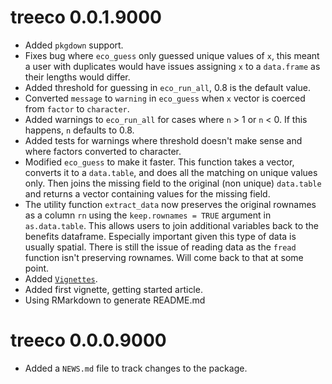 # treeco 0.0.1.9000

* Added `pkgdown` support.
* Fixes bug where `eco_guess` only guessed unique values of `x`, this meant a 
user with duplicates would have issues assigning `x` to a `data.frame` as their lengths would differ.
* Added threshold for guessing in `eco_run_all`, 0.8 is the default value.
* Converted `message` to `warning` in `eco_guess` when `x` vector is coerced from `factor` to `character`.
* Added warnings to `eco_run_all` for cases where `n` > 1 or `n` < 0. If this happens, `n` defaults to 0.8.
* Added tests for warnings where threshold doesn't make sense and where factors converted to character.
* Modified `eco_guess` to make it faster. This function takes a vector, converts it to a `data.table`, and does all the matching on unique values only. Then joins the missing field to the original (non unique) `data.table` and returns a vector containing values for the missing field.
* The utility function `extract_data` now preserves the original rownames as a column `rn` using the `keep.rownames = TRUE` argument in `as.data.table`. This allows users to join additional variables back to the benefits dataframe. Especially important given this type of data is usually spatial. There is still the issue of reading data as the `fread` function isn't preserving rownames. Will come back to that at some point. 
* Added [`Vignettes`](http://r-pkgs.had.co.nz/vignettes.html).
* Added first vignette, getting started article.
* Using RMarkdown to generate README.md

# treeco 0.0.0.9000

* Added a `NEWS.md` file to track changes to the package.
